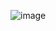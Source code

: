![image](https://github.com/johnbeve/hub-and-spoke/assets/16356971/8ce075c8-6a34-4a94-8c26-dab51dad1fcb)

